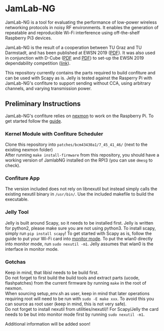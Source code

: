 # JamLab-NG

JamLab-NG is a tool for evaluating the performance of low-power wireless networking protocols in noisy RF environments. It enables the generation of repeatable and reproducible Wi-Fi interference using off-the-shelf Raspberry Pi3 devices.

JamLab-NG is the result of a cooperation between TU Graz and TU Darmstadt, and has been published at EWSN 2019 ([PDF](http://www.carloalbertoboano.com/documents/schuss19jamlab-ng.pdf)). It was also used in conjunction with D-Cube ([PDF](http://www.carloalbertoboano.com/documents/boano17competition.pdf) and [PDF]([http://www.carloalbertoboano.com/documents/schuss18benchmark.pdf)) to set-up the EWSN 2019 dependability competition ([link](https://iti-testbed.tugraz.at/blog/tag/ewsn2019])).

This repository currently contains the parts required to build confiture and can be used with Scapy as is. Jelly is tested against the Rasperry Pi with JamLab-NG's confiture to support sending without CCA, using arbitrary channels, and varying transmission power.

## Preliminary Instructions

JamLab-NG's confiture relies on [nexmon](https://github.com/seemoo-lab/nexmon) to work on the Raspberry Pi. To get started follow the [guide](https://github.com/seemoo-lab/nexmon#build-patches-for-bcm43430a1-on-the-rpi3zero-w-or-bcm434355c0-on-the-rpi3-using-raspbian-recommended).

### Kernel Module with Confiture Scheduler

Clone this repository into ```patches/bcm43430a1/7_45_41_46/``` (next to the existing nexmon folder)  
After running ```make install-firmware``` from this repository, you should have a working version of JamlabNG installed on the RPI3 (you can use ```dmesg``` to check).

### Confiture App

The version included does not rely on libnexutil but instead simply calls the existing nexutil binary in ```/usr/bin/```. Use the included makefile to build the executable.

### Jelly Tool

Jelly is built around Scapy, so it needs to be installed first. Jelly is written for python2, please make sure you are not using python3. To install scapy, simply run ```pip install scapy```! To get started with Scapy as is, follow the guide to put your Wi-Fi card into [monitor mode](https://github.com/seemoo-lab/nexmon/tree/master/#using-the-monitor-mode-patch-1).
To put the wlan0 directly into monitor mode, run ```sudo nexutil -m1```. Jelly assumes that wlan0 is the interface in monitor mode.


### Gotchas
Keep in mind, that libisl needs to be build first.  
Do not forget to first build the build tools and extract parts (ucode, flashpatches) from the current firmware by running ```make``` in the root of nexmon.  
When sourcing setup_env.sh as user, keep in mind that later operations requiring root will need to be run with ```sudo -E make xxx```. To avoid this you can source as root user (keep in mind, this is not very safe).  
Do not forget to install nexutil from utilities/nexutil/!
For Scapy/Jelly the card needs to be but into monitor mode first by running ```sudo nexutil -m1```.  


Additional information will be added soon!
